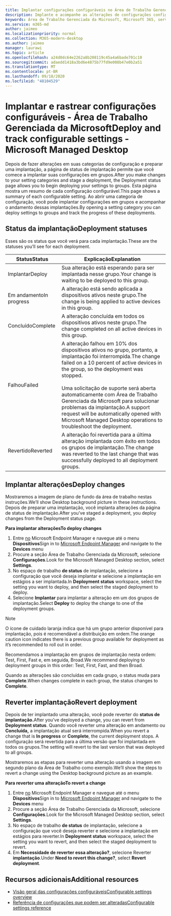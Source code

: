 ```yaml
---
title: Implantar configurações configuráveis no Área de Trabalho Gerenciada da Microsoft
description: Implante e acompanhe as alterações de configurações configuráveis no Área de Trabalho Gerenciada da Microsoft.
keywords: Área de Trabalho Gerenciada da Microsoft, Microsoft 365, serviço, documentação, implantação, implantação em estágios, configurações configuráveis
ms.service: m365-md
author: jaimeo
ms.localizationpriority: normal
ms.collection: M365-modern-desktop
ms.author: jaimeo
manager: laurawi
ms.topic: article
ms.openlocfilehash: a24d0dc64e2262a8b208119c45a4a6bade701c10
ms.sourcegitcommit: adaedd1418a3bd6e4875b77fd9e008b47e0b2a51
ms.translationtype: MT
ms.contentlocale: pt-BR
ms.lasthandoff: 09/18/2020
ms.locfileid: "48104529"
---
```

# <a name="deploy-and-track-configurable-settings---microsoft-managed-desktop"></a><span data-ttu-id="846bd-104">Implantar e rastrear configurações configuráveis - Área de Trabalho Gerenciada da Microsoft</span><span class="sxs-lookup"><span data-stu-id="846bd-104">Deploy and track configurable settings - Microsoft Managed Desktop</span></span>

<span data-ttu-id="846bd-105">Depois de fazer alterações em suas categorias de configuração e preparar uma implantação, a página de status de implantação permite que você comece a implantar suas configurações em grupos.</span><span class="sxs-lookup"><span data-stu-id="846bd-105">After you make changes to your setting categories and stage a deployment, the Deployment status page allows you to begin deploying your settings to groups.</span></span> <span data-ttu-id="846bd-106">Esta página mostra um resumo de cada configuração configurável.</span><span class="sxs-lookup"><span data-stu-id="846bd-106">This page shows a summary of each configurable setting.</span></span> <span data-ttu-id="846bd-107">Ao abrir uma categoria de configuração, você pode implantar configurações em grupos e acompanhar o andamento dessas implantações.</span><span class="sxs-lookup"><span data-stu-id="846bd-107">By opening a setting category you can deploy settings to groups and track the progress of these deployments.</span></span>

## <a name="deployment-statuses"></a><span data-ttu-id="846bd-108">Status da implantação</span><span class="sxs-lookup"><span data-stu-id="846bd-108">Deployment statuses</span></span> 

<span data-ttu-id="846bd-109">Esses são os status que você verá para cada implantação.</span><span class="sxs-lookup"><span data-stu-id="846bd-109">These are the statuses you’ll see for each deployment.</span></span>

<span data-ttu-id="846bd-110">Status</span><span class="sxs-lookup"><span data-stu-id="846bd-110">Status</span></span>  | <span data-ttu-id="846bd-111">Explicação</span><span class="sxs-lookup"><span data-stu-id="846bd-111">Explanation</span></span> 
--- | --- 
<span data-ttu-id="846bd-112">Implantar</span><span class="sxs-lookup"><span data-stu-id="846bd-112">Deploy</span></span> | <span data-ttu-id="846bd-113">Sua alteração está esperando para ser implantada nesse grupo.</span><span class="sxs-lookup"><span data-stu-id="846bd-113">Your change is waiting to be deployed to this group.</span></span>
<span data-ttu-id="846bd-114">Em andamento</span><span class="sxs-lookup"><span data-stu-id="846bd-114">In progress</span></span> | <span data-ttu-id="846bd-115">A alteração está sendo aplicada a dispositivos ativos neste grupo.</span><span class="sxs-lookup"><span data-stu-id="846bd-115">The change is being applied to active devices in this group.</span></span> 
<span data-ttu-id="846bd-116">Concluído</span><span class="sxs-lookup"><span data-stu-id="846bd-116">Complete</span></span> | <span data-ttu-id="846bd-117">A alteração concluída em todos os dispositivos ativos neste grupo.</span><span class="sxs-lookup"><span data-stu-id="846bd-117">The change completed on all active devices in this group.</span></span> 
<span data-ttu-id="846bd-118">Falhou</span><span class="sxs-lookup"><span data-stu-id="846bd-118">Failed</span></span> | <span data-ttu-id="846bd-119">A alteração falhou em 10% dos dispositivos ativos no grupo, portanto, a implantação foi interrompida.</span><span class="sxs-lookup"><span data-stu-id="846bd-119">The change failed on a 10 percent of active devices in the group, so the deployment was stopped.</span></span><br><br> <span data-ttu-id="846bd-120">Uma solicitação de suporte será aberta automaticamente com Área de Trabalho Gerenciada da Microsoft para solucionar problemas da implantação.</span><span class="sxs-lookup"><span data-stu-id="846bd-120">A support request will be automatically opened with Microsoft Managed Desktop operations to troubleshoot the deployment.</span></span> 
<span data-ttu-id="846bd-121">Revertido</span><span class="sxs-lookup"><span data-stu-id="846bd-121">Reverted</span></span> | <span data-ttu-id="846bd-122">A alteração foi revertida para a última alteração implantada com êxito em todos os grupos de implantação.</span><span class="sxs-lookup"><span data-stu-id="846bd-122">The change was reverted to the last change that was successfully deployed to all deployment groups.</span></span>

## <a name="deploy-changes"></a><span data-ttu-id="846bd-123">Implantar alterações</span><span class="sxs-lookup"><span data-stu-id="846bd-123">Deploy changes</span></span>

<span data-ttu-id="846bd-124">Mostraremos a imagem de plano de fundo da área de trabalho nestas instruções.</span><span class="sxs-lookup"><span data-stu-id="846bd-124">We’ll show Desktop background picture in these instructions.</span></span> <span data-ttu-id="846bd-125">Depois de preparar uma implantação, você implanta alterações da página de status de implantação.</span><span class="sxs-lookup"><span data-stu-id="846bd-125">After you’ve staged a deployment, you deploy changes from the Deployment status page.</span></span> 

<span data-ttu-id="846bd-126">**Para implantar alterações**</span><span class="sxs-lookup"><span data-stu-id="846bd-126">**To deploy changes**</span></span>

1. <span data-ttu-id="846bd-127">Entre [no](https://endpoint.microsoft.com/) Microsoft Endpoint Manager e navegue até o menu **Dispositivos**</span><span class="sxs-lookup"><span data-stu-id="846bd-127">Sign in to [Microsoft Endpoint Manager](https://endpoint.microsoft.com/) and navigate to the **Devices** menu</span></span>
2. <span data-ttu-id="846bd-128">Procure a seção Área de Trabalho Gerenciada da Microsoft, selecione **Configurações**.</span><span class="sxs-lookup"><span data-stu-id="846bd-128">Look for the Microsoft Managed Desktop section, select **Settings**.</span></span>
3. <span data-ttu-id="846bd-129">No espaço de trabalho **de status** de implantação, selecione a configuração que você deseja implantar e selecione a implantação em estágios a ser implantada.</span><span class="sxs-lookup"><span data-stu-id="846bd-129">In **Deployment status** workspace, select the setting you want to deploy, and then select the staged deployment to deploy.</span></span>
4. <span data-ttu-id="846bd-130">Selecione **Implantar** para implantar a alteração em um dos grupos de implantação.</span><span class="sxs-lookup"><span data-stu-id="846bd-130">Select **Deploy** to deploy the change to one of the deployment groups.</span></span>

> [!NOTE] 
> <span data-ttu-id="846bd-131">O ícone de cuidado laranja indica que há um grupo anterior disponível para implantação, pois é recomendável a distribuição em ordem.</span><span class="sxs-lookup"><span data-stu-id="846bd-131">The orange caution icon indicates there is a previous group available for deployment as it’s recommended to roll out in order.</span></span> 

<!-- Needs picture updated to show MEM ![Deployment status workspace. Trusted sites pane on the right. In the Deployment groups section are three columns: deployment groups, devices, and status. In the status column, "deploy" is highlighted.](../../media/1deployedit.png) -->

<span data-ttu-id="846bd-132">Recomendamos a implantação em grupos de implantação nesta ordem: Test, First, Fast e, em seguida, Broad.</span><span class="sxs-lookup"><span data-stu-id="846bd-132">We recommend deploying to deployment groups in this order: Test, First, Fast, and then Broad.</span></span> 

<span data-ttu-id="846bd-133">Quando as alterações são concluídas em cada grupo, o status muda para **Complete**.</span><span class="sxs-lookup"><span data-stu-id="846bd-133">When changes complete in each group, the status changes to **Complete**.</span></span>

<!-- Needs picture updated to show MEM ![Deployment status workspace with columns for date updated, version, test, first, fast, and broad. The Proxy row is expanded, showing a dated setting flagged as "complete" in each of the four deployment groups.](../../media/2completeedit.png) -->

## <a name="revert-deployment"></a><span data-ttu-id="846bd-134">Reverter implantação</span><span class="sxs-lookup"><span data-stu-id="846bd-134">Revert deployment</span></span>

<span data-ttu-id="846bd-135">Depois de ter implantado uma alteração, você pode reverter do **status de implantação.**</span><span class="sxs-lookup"><span data-stu-id="846bd-135">After you’ve deployed a change, you can revert from **Deployment status**.</span></span> <span data-ttu-id="846bd-136">Quando você reverter uma  alteração em andamento ou **Concluída,** a implantação atual será interrompida.</span><span class="sxs-lookup"><span data-stu-id="846bd-136">When you revert a change that is **In progress** or **Complete**, the current deployment stops.</span></span> <span data-ttu-id="846bd-137">A configuração será revertida para a última versão que foi implantada em todos os grupos.</span><span class="sxs-lookup"><span data-stu-id="846bd-137">The setting will revert to the last version that was deployed to all groups.</span></span> 

<span data-ttu-id="846bd-138">Mostraremos as etapas para reverter uma alteração usando a imagem em segundo plano da Área de Trabalho como exemplo.</span><span class="sxs-lookup"><span data-stu-id="846bd-138">We’ll show the steps to revert a change using the Desktop background picture as an example.</span></span> 

<span data-ttu-id="846bd-139">**Para reverter uma alteração**</span><span class="sxs-lookup"><span data-stu-id="846bd-139">**To revert a change**</span></span>
1. <span data-ttu-id="846bd-140">Entre [no](https://endpoint.microsoft.com/) Microsoft Endpoint Manager e navegue até o menu **Dispositivos**</span><span class="sxs-lookup"><span data-stu-id="846bd-140">Sign in to [Microsoft Endpoint Manager](https://endpoint.microsoft.com/) and navigate to the **Devices** menu</span></span>
2. <span data-ttu-id="846bd-141">Procure a seção Área de Trabalho Gerenciada da Microsoft, selecione **Configurações**.</span><span class="sxs-lookup"><span data-stu-id="846bd-141">Look for the Microsoft Managed Desktop section, select **Settings**.</span></span>
3. <span data-ttu-id="846bd-142">No espaço de trabalho **de status** de implantação, selecione a configuração que você deseja reverter e selecione a implantação em estágios para reverter.</span><span class="sxs-lookup"><span data-stu-id="846bd-142">In **Deployment status** workspace, select the setting you want to revert, and then select the staged deployment to revert.</span></span>
4. <span data-ttu-id="846bd-143">Em **Necessidade de reverter essa alteração?**, selecione Reverter **implantação**.</span><span class="sxs-lookup"><span data-stu-id="846bd-143">Under **Need to revert this change?**, select **Revert deployment**.</span></span>

<!-- Needs picture updated to show MEM ![Deployment status workspace. Browser start pages is selected, opening a pane on the right side with data about the submitted change and its status. At the bottom is the "need to revert this change" area where you can select "Revert deployment."](../../media/3revert.png) -->

## <a name="additional-resources"></a><span data-ttu-id="846bd-144">Recursos adicionais</span><span class="sxs-lookup"><span data-stu-id="846bd-144">Additional resources</span></span>
- [<span data-ttu-id="846bd-145">Visão geral das configurações configuráveis</span><span class="sxs-lookup"><span data-stu-id="846bd-145">Configurable settings overview</span></span>](config-setting-overview.md)
- [<span data-ttu-id="846bd-146">Referência de configurações que podem ser alteradas</span><span class="sxs-lookup"><span data-stu-id="846bd-146">Configurable settings reference</span></span>](config-setting-ref.md) 
